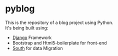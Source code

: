 pyblog
======

This is the repository of a blog project using Python.  
It's being built using:

* [Django](djangoproject.com) Framework 
* Bootstrap and Html5-boilerplate for front-end
* [South](http://south.aeracode.org) for data Migration

